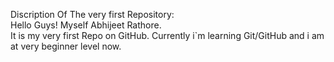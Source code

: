 Discription Of The very first Repository:
<br>
Hello Guys! Myself Abhijeet Rathore.
<br>
It is my very first Repo on GitHub. Currently i`m learning Git/GitHub and i am at very beginner level now.